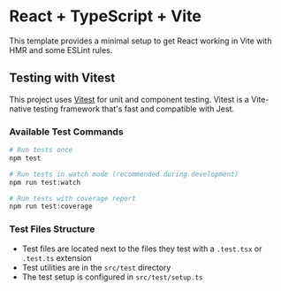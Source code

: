 # React + TypeScript + Vite

This template provides a minimal setup to get React working in Vite with HMR and some ESLint rules.

## Testing with Vitest

This project uses [Vitest](https://vitest.dev/) for unit and component testing. Vitest is a Vite-native testing framework that's fast and compatible with Jest.

### Available Test Commands

```bash
# Run tests once
npm test

# Run tests in watch mode (recommended during development)
npm run test:watch

# Run tests with coverage report
npm run test:coverage
```

### Test Files Structure

- Test files are located next to the files they test with a `.test.tsx` or `.test.ts` extension
- Test utilities are in the `src/test` directory
- The test setup is configured in `src/test/setup.ts`
